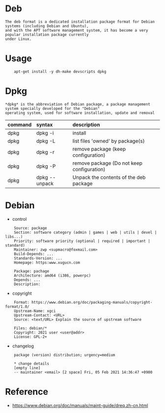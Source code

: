 
# Deb 
    The deb format is a dedicated installation package format for Debian systems (including Debian and Ubuntu), 
    and with the APT software management system, it has become a very popular installation package currently 
    under Linux.

# Usage
```
    apt-get install -y dh-make devscripts dpkg

```

# Dpkg
    *dpkg* is the abbreviation of Debian package, a package management system specially developed for the "Debian" 
    operating system, used for software installation, update and removal
| command | syntax | description |
| :-- | :-- | :-- |
| dpkg | dpkg -i | install |
| dpkg | dpkg -L | list files 'owned' by package(s) |
| dpkg | dpkg -r | remove package (keep configuration) |
| dpkg | dpkg -P | remove package (Do not keep configuration) | 
| dpkg | dpkg --unpack | Unpack the contents of the deb package |

# Debian
* control
```
    Source: package
    Section: software category (admin | games | web | utils | devel | libs...)
    Priority: software priority (optional | required | important | standard)
    Maintainer: zwp <supmacro@foxmail.com>
    Build-Depends: ...
    Standards-Version: ...
    Homepage: https:www.xugucn.com

    Package: pachage
    Architecture: amd64 (i386, powerpc)
    Depends: ...
    Description: 
```

* copyright
```
    Format: https://www.debian.org/doc/packaging-manuals/copyright-format/1.0/
    Upstream-Name: xgci
    Upstream-Contact: <URL>
    Source: <text/URL> Explain the source of upstream software

    Files: debian/*
    Copyright: 2021 user <user@addr>
    License: GPL-2+
```

* changelog
```
    package (version) distribution; urgency=medium

    * change details
    [empty line]
    -- maintainer <email> [2 space] Fri, 05 Feb 2021 14:36:47 +0900
```


# Reference
* https://www.debian.org/doc/manuals/maint-guide/dreq.zh-cn.html

